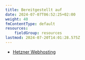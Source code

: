 ```yaml
---
title: Bereitgestellt auf
date: 2024-07-07T06:52:25+02:00
weight: 40
fmContentType: default
resources:
    fieldGroup: resources
lastmod: 2024-07-20T14:01:28.575Z
---
```


- [Hetzner Webhosting](https://www.hetzner.com/webhosting/)
